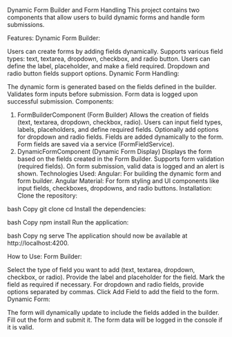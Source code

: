 Dynamic Form Builder and Form Handling
This project contains two components that allow users to build dynamic forms and handle form submissions.

Features:
Dynamic Form Builder:

Users can create forms by adding fields dynamically.
Supports various field types: text, textarea, dropdown, checkbox, and radio button.
Users can define the label, placeholder, and make a field required.
Dropdown and radio button fields support options.
Dynamic Form Handling:

The dynamic form is generated based on the fields defined in the builder.
Validates form inputs before submission.
Form data is logged upon successful submission.
Components:
1. FormBuilderComponent (Form Builder)
Allows the creation of fields (text, textarea, dropdown, checkbox, radio).
Users can input field types, labels, placeholders, and define required fields.
Optionally add options for dropdown and radio fields.
Fields are added dynamically to the form.
Form fields are saved via a service (FormFieldService).
2. DynamicFormComponent (Dynamic Form Display)
Displays the form based on the fields created in the Form Builder.
Supports form validation (required fields).
On form submission, valid data is logged and an alert is shown.
Technologies Used:
Angular: For building the dynamic form and form builder.
Angular Material: For form styling and UI components like input fields, checkboxes, dropdowns, and radio buttons.
Installation:
Clone the repository:

bash
Copy
git clone <repository-url>
cd <project-directory>
Install the dependencies:

bash
Copy
npm install
Run the application:

bash
Copy
ng serve
The application should now be available at http://localhost:4200.

How to Use:
Form Builder:

Select the type of field you want to add (text, textarea, dropdown, checkbox, or radio).
Provide the label and placeholder for the field.
Mark the field as required if necessary.
For dropdown and radio fields, provide options separated by commas.
Click Add Field to add the field to the form.
Dynamic Form:

The form will dynamically update to include the fields added in the builder.
Fill out the form and submit it.
The form data will be logged in the console if it is valid.
